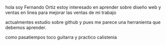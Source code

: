 hola soy Fernando Ortiz
estoy interesado en aprender sobre diseño web y ventas en linea para mejorar las ventas de mi trabajo

actualmentes estudio sobre github y pues me parece una herranienta que debemos aprender.

como pasatiempos toco guitarra y practico calistenia

<!---
FenanoOrtiz/FenanoOrtiz is a ✨ special ✨ repository because its `README.md` (this file) appears on your GitHub profile.
You can click the Preview link to take a look at your changes.
--->
